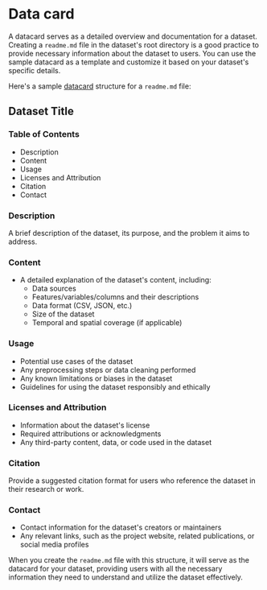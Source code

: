 # Data card

A datacard serves as a detailed overview and documentation for a dataset. Creating a `readme.md` file in the dataset's root directory is a good practice to provide necessary information about the dataset to users. You can use the sample datacard as a template and customize it based on your dataset's specific details.

Here's a sample [datacard](https://github.com/lagrangedao/datasets) structure for a `readme.md` file:

## Dataset Title

### Table of Contents

* Description
* Content
* Usage
* Licenses and Attribution
* Citation
* Contact

### Description

A brief description of the dataset, its purpose, and the problem it aims to address.

### Content

* A detailed explanation of the dataset's content, including:
  * Data sources
  * Features/variables/columns and their descriptions
  * Data format (CSV, JSON, etc.)
  * Size of the dataset
  * Temporal and spatial coverage (if applicable)

### Usage

* Potential use cases of the dataset
* Any preprocessing steps or data cleaning performed
* Any known limitations or biases in the dataset
* Guidelines for using the dataset responsibly and ethically

### Licenses and Attribution

* Information about the dataset's license
* Required attributions or acknowledgments
* Any third-party content, data, or code used in the dataset

### Citation

Provide a suggested citation format for users who reference the dataset in their research or work.

### Contact

* Contact information for the dataset's creators or maintainers
* Any relevant links, such as the project website, related publications, or social media profiles

When you create the `readme.md` file with this structure, it will serve as the datacard for your dataset, providing users with all the necessary information they need to understand and utilize the dataset effectively.

